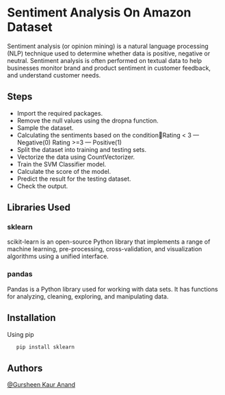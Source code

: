 
# Sentiment Analysis On Amazon Dataset

Sentiment analysis (or opinion mining) is a natural language processing (NLP) technique used to determine whether data is positive, negative or neutral. Sentiment analysis is often performed on textual data to help businesses monitor brand and product sentiment in customer feedback, and understand customer needs.

## Steps

- Import the required packages.
- Remove the null values using the dropna function.
- Sample the dataset.
- Calculating the sentiments based on the conditionRating < 3 — Negative(0)
Rating >=3 — Positive(1)
- Split the dataset into training and testing sets.
- Vectorize the data using CountVectorizer.
- Train the SVM Classifier model.
- Calculate the score of the model.
- Predict the result for the testing dataset.
- Check the output.


## Libraries Used

### sklearn
scikit-learn is an open-source Python library that implements a range of machine learning, pre-processing, cross-validation, and visualization algorithms using a unified interface.

### pandas
Pandas is a Python library used for working with data sets. It has functions for analyzing, cleaning, exploring, and manipulating data.




## Installation

Using pip

```bash
   pip install sklearn
```
    
## Authors

[@Gursheen Kaur Anand](https://github.com/GursheenK/)


